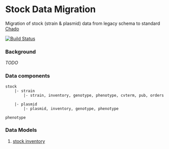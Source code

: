 # Stock Data Migration
Migration of stock (strain & plasmid) data from legacy schema to standard [Chado](http://gmod.org/wiki/Chado_Tables)

[![Build Status](https://secure.travis-ci.org/dictyBase/Stock-Data-Migration.png?branch=develop)](https://travis-ci.org/dictyBase/Stock-Data-Migration)

### Background
_TODO_

### Data components

```text
stock
	|- strain
		|- strain, inventory, genotype, phenotype, cvterm, pub, orders

	|- plasmid
		|- plasmid, inventory, genotype, phenotype

phenotype
```

### Data Models

1. [stock inventory](https://github.com/dictyBase/Stock-Data-Migration/blob/develop/data/models/stock_inventory.md)
